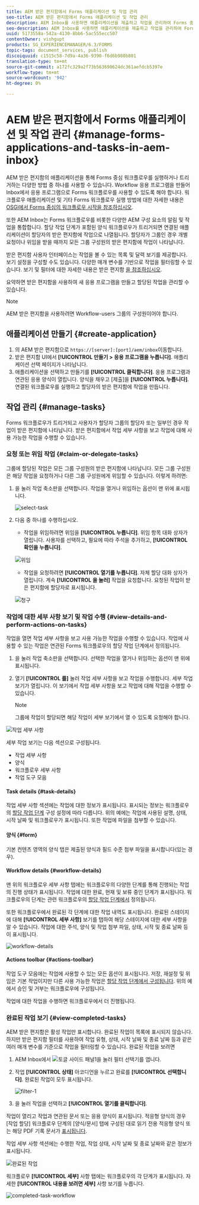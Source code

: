 ```yaml
---
title: AEM 받은 편지함에서 Forms 애플리케이션 및 작업 관리
seo-title: AEM 받은 편지함에서 Forms 애플리케이션 및 작업 관리
description: AEM Inbox를 사용하면 애플리케이션을 제출하고 작업을 관리하여 Forms 중심의 워크플로우를 실행할 수 있습니다.
seo-description: AEM Inbox를 사용하면 애플리케이션을 제출하고 작업을 관리하여 Forms 중심의 워크플로우를 실행할 수 있습니다.
uuid: 5173558a-542a-4130-8bb6-5ac555ecc507
contentOwner: vishgupt
products: SG_EXPERIENCEMANAGER/6.3/FORMS
topic-tags: document_services, publish
discoiquuid: c1515c58-7d9a-4a36-9390-f6d6b980b801
translation-type: tm+mt
source-git-commit: a172fc329a2f73b563690624dc361aefdcb5397e
workflow-type: tm+mt
source-wordcount: '942'
ht-degree: 0%

---
```



# AEM 받은 편지함에서 Forms 애플리케이션 및 작업 관리 {#manage-forms-applications-and-tasks-in-aem-inbox}

AEM 받은 편지함의 애플리케이션을 통해 Forms 중심 워크플로우를 실행하거나 트리거하는 다양한 방법 중 하나를 사용할 수 있습니다. Workflow 응용 프로그램을 만들어 Inbox에서 응용 프로그램으로 Forms 워크플로우를 사용할 수 있도록 해야 합니다. 워크플로우 애플리케이션 및 기타 Forms 워크플로우 실행 방법에 대한 자세한 내용은 [OSGi에서 Forms 중심의 워크플로우 시작을 참조하십시오](/help/forms/using/aem-forms-workflow.md#launch).

또한 AEM Inbox는 Forms 워크플로우를 비롯한 다양한 AEM 구성 요소의 알림 및 작업을 통합합니다. 할당 작업 단계가 포함된 양식 워크플로우가 트리거되면 연결된 애플리케이션이 할당자의 받은 편지함에 작업으로 나열됩니다. 할당자가 그룹인 경우 개별 요청이나 위임을 받을 때까지 모든 그룹 구성원의 받은 편지함에 작업이 나타납니다.

받은 편지함 사용자 인터페이스는 작업을 볼 수 있는 목록 및 달력 보기를 제공합니다. 보기 설정을 구성할 수도 있습니다. 다양한 매개 변수를 기반으로 작업을 필터링할 수 있습니다. 보기 및 필터에 대한 자세한 내용은 받은 편지함 [을 참조하십시오](/help/sites-authoring/inbox.md).

요약하면 받은 편지함을 사용하여 새 응용 프로그램을 만들고 할당된 작업을 관리할 수 있습니다.

>[!NOTE]
>
>AEM 받은 편지함을 사용하려면 Workflow-users 그룹의 구성원이어야 합니다.

## 애플리케이션 만들기 {#create-application}

1. 의 AEM 받은 편지함으로 `https://[server]:[port]/aem/inbox`이동합니다.
1. 받은 편지함 UI에서 **[!UICONTROL 만들기 > 응용 프로그램을 누릅니다]**. 애플리케이션 선택 페이지가 나타납니다.
1. 애플리케이션을 선택하고 만들기를 **[!UICONTROL 클릭합니다]**. 응용 프로그램과 연관된 응용 양식이 열립니다. 양식을 채우고 [제출]을 **[!UICONTROL 누릅니다]**. 연결된 워크플로우를 실행하고 할당자의 받은 편지함에 작업을 만듭니다.

## 작업 관리 {#manage-tasks}

Forms 워크플로우가 트리거되고 사용자가 할당자 그룹의 할당자 또는 일부인 경우 작업이 받은 편지함에 나타납니다. 받은 편지함에서 작업 세부 사항을 보고 작업에 대해 사용 가능한 작업을 수행할 수 있습니다.

### 요청 또는 위임 작업 {#claim-or-delegate-tasks}

그룹에 할당된 작업은 모든 그룹 구성원의 받은 편지함에 나타납니다. 모든 그룹 구성원은 해당 작업을 요청하거나 다른 그룹 구성원에게 위임할 수 있습니다. 이렇게 하려면:

1. 을 눌러 작업 축소판을 선택합니다. 작업을 열거나 위임하는 옵션이 맨 위에 표시됩니다.

   ![select-task](assets/select-task.png)

1. 다음 중 하나를 수행하십시오.

   * 작업을 위임하려면 위임을 **[!UICONTROL 누릅니다]**. 위임 항목 대화 상자가 열립니다. 사용자를 선택하고, 필요에 따라 주석을 추가하고, **[!UICONTROL 확인을 누릅니다]**.

   ![위임](assets/delegate.png)

   * 작업을 요청하려면 **[!UICONTROL 열기를 누릅니다]**. 자체 할당 대화 상자가 열립니다. 계속 **[!UICONTROL 을 눌러]** 작업을 요청합니다. 요청된 작업이 받은 편지함에 할당자로 표시됩니다.

   ![청구](assets/claim.png)

### 작업에 대한 세부 사항 보기 및 작업 수행 {#view-details-and-perform-actions-on-tasks}

작업을 열면 작업 세부 사항을 보고 사용 가능한 작업을 수행할 수 있습니다. 작업에 사용할 수 있는 작업은 연관된 Forms 워크플로우의 할당 작업 단계에서 정의됩니다.

1. 을 눌러 작업 축소판을 선택합니다. 선택한 작업을 열거나 위임하는 옵션이 맨 위에 표시됩니다.
1. 열기 **[!UICONTROL 를]** 눌러 작업 세부 사항을 보고 작업을 수행합니다. 세부 작업 보기가 열립니다. 이 보기에서 작업 세부 사항을 보고 작업에 대해 작업을 수행할 수 있습니다.

   >[!NOTE]
   >
   >그룹에 작업이 할당되면 해당 작업이 세부 보기에서 열 수 있도록 요청해야 합니다.

![작업 세부 사항](assets/task-details.png)

세부 작업 보기는 다음 섹션으로 구성됩니다.

* 작업 세부 사항
* 양식
* 워크플로우 세부 사항
* 작업 도구 모음

#### Task details {#task-details}

작업 세부 사항 섹션에는 작업에 대한 정보가 표시됩니다. 표시되는 정보는 워크플로우의 [할당 작업 단계](/help/sites-developing/workflows-step-ref.md) 구성 설정에 따라 다릅니다. 위의 예에는 작업에 사용된 설명, 상태, 시작 날짜 및 워크플로우가 표시됩니다. 또한 작업에 파일을 첨부할 수 있습니다.

#### 양식 {#form}

기본 컨텐츠 영역의 양식 탭은 제출된 양식과 필드 수준 첨부 파일을 표시합니다(있는 경우).

#### Workflow details {#workflow-details}

맨 위의 워크플로우 세부 사항 탭에는 워크플로우의 다양한 단계를 통해 진행되는 작업의 진행 상태가 표시됩니다. 작업에 대한 완료, 현재 및 보류 중인 단계가 표시됩니다. 워크플로우의 단계는 관련 워크플로우의 [할당 작업 단계에서](/help/sites-developing/workflows-step-ref.md) 정의됩니다.

또한 워크플로우에서 완료된 각 단계에 대한 작업 내역도 표시됩니다. 완료된 스테이지에 대해 **[!UICONTROL 세부 사항]** 보기를 탭하여 해당 스테이지에 대한 세부 사항을 알 수 있습니다. 작업에 대한 주석, 양식 및 작업 첨부 파일, 상태, 시작 및 종료 날짜 등이 표시됩니다.

![workflow-details](assets/workflow-details.png)

#### Actions toolbar {#actions-toolbar}

작업 도구 모음에는 작업에 사용할 수 있는 모든 옵션이 표시됩니다. 저장, 재설정 및 위임은 기본 작업이지만 다른 사용 가능한 작업은 [할당 작업 단계에서 구성됩니다](/help/sites-developing/workflows-step-ref.md). 위의 예에서 승인 및 거부는 워크플로우에 구성됩니다.

작업에 대한 작업을 수행하면 워크플로우에서 더 진행됩니다.

### 완료된 작업 보기 {#view-completed-tasks}

AEM 받은 편지함은 활성 작업만 표시합니다. 완료된 작업이 목록에 표시되지 않습니다. 하지만 받은 편지함 필터를 사용하여 작업 유형, 상태, 시작 날짜 및 종료 날짜 등과 같은 여러 매개 변수를 기준으로 작업을 필터링할 수 있습니다. 완료된 작업을 보려면

1. AEM Inbox에서 ![토글 사이드 패널1을](assets/toggle-side-panel1.png) 눌러 필터 선택기를 엽니다.
1. 작업 **[!UICONTROL 상태]** 아코디언을 누르고 완료를 **[!UICONTROL 선택합니다]**. 완료된 작업이 모두 표시됩니다.

   ![filter-1](assets/filter-1.png)

1. 을 눌러 작업을 선택하고 **[!UICONTROL 열기를 클릭합니다]**.

작업이 열리고 작업과 연관된 문서 또는 응용 양식이 표시됩니다. 적응형 양식의 경우 [작업 할당] 워크플로우 단계의 [양식/문서] 탭에 구성된 대로 읽기 전용 적응형 양식 또는 해당 PDF 기록 문서가 [표시됩니다](/help/sites-developing/workflows-step-ref.md).

작업 세부 사항 섹션에는 수행한 작업, 작업 상태, 시작 날짜 및 종료 날짜와 같은 정보가 표시됩니다.

![완료된 작업](assets/completed-task.png)

워크플로우 **[!UICONTROL 세부]** 사항 탭에는 워크플로우의 각 단계가 표시됩니다. 자세한 **[!UICONTROL 내용을 보려면 세부]** 사항 보기를 누릅니다.

![completed-task-workflow](assets/completed-task-workflow.png)

